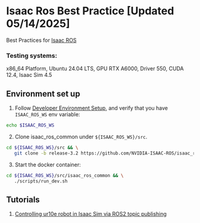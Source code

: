 # Isaac Ros Best Practice [Updated 05/14/2025]

Best Practices for [Isaac ROS](https://developer.nvidia.com/isaac/ros)

### Testing systems:

x86_64 Platform, Ubuntu 24.04 LTS, GPU RTX A6000, Driver 550, CUDA 12.4, Isaac Sim 4.5 

## Environment set up

1. Follow [Developer Environment Setup](https://nvidia-isaac-ros.github.io/getting_started/dev_env_setup.html), and verify that you have `ISAAC_ROS_WS` env variable:

```bash
echo $ISAAC_ROS_WS
```
2. Clone isaac_ros_common under `${ISAAC_ROS_WS}/src`.

```bash
cd ${ISAAC_ROS_WS}/src && \
   git clone -b release-3.2 https://github.com/NVIDIA-ISAAC-ROS/isaac_ros_common.git isaac_ros_common
```

3. Start the docker container:

```bash
cd ${ISAAC_ROS_WS}/src/isaac_ros_common && \
   ./scripts/run_dev.sh
```

## Tutorials

1. [Controlling ur10e robot in Isaac Sim via ROS2 topic publishing](./ros2+isaac%20sim+ur10e/README.md)
